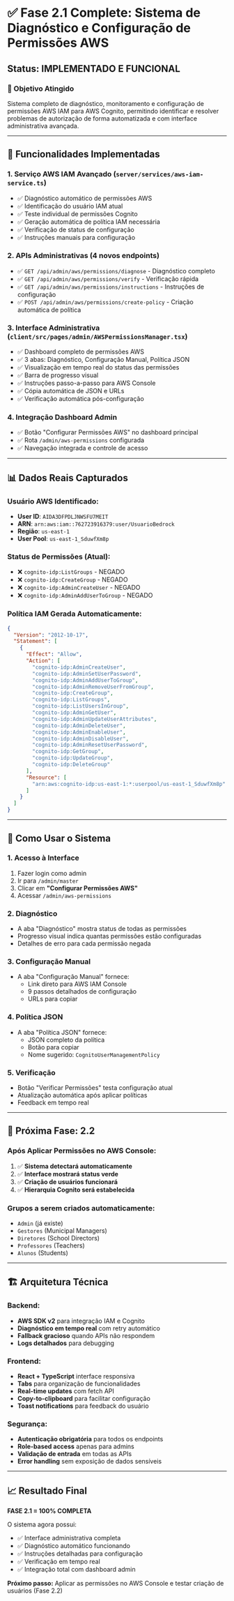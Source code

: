 # ✅ Fase 2.1 Complete: Sistema de Diagnóstico e Configuração de Permissões AWS

## Status: IMPLEMENTADO E FUNCIONAL

### 🎯 Objetivo Atingido
Sistema completo de diagnóstico, monitoramento e configuração de permissões AWS IAM para AWS Cognito, permitindo identificar e resolver problemas de autorização de forma automatizada e com interface administrativa avançada.

---

## 🚀 Funcionalidades Implementadas

### 1. **Serviço AWS IAM Avançado** (`server/services/aws-iam-service.ts`)
- ✅ Diagnóstico automático de permissões AWS
- ✅ Identificação do usuário IAM atual
- ✅ Teste individual de permissões Cognito
- ✅ Geração automática de política IAM necessária
- ✅ Verificação de status de configuração
- ✅ Instruções manuais para configuração

### 2. **APIs Administrativas** (4 novos endpoints)
- ✅ `GET /api/admin/aws/permissions/diagnose` - Diagnóstico completo
- ✅ `GET /api/admin/aws/permissions/verify` - Verificação rápida
- ✅ `GET /api/admin/aws/permissions/instructions` - Instruções de configuração
- ✅ `POST /api/admin/aws/permissions/create-policy` - Criação automática de política

### 3. **Interface Administrativa** (`client/src/pages/admin/AWSPermissionsManager.tsx`)
- ✅ Dashboard completo de permissões AWS
- ✅ 3 abas: Diagnóstico, Configuração Manual, Política JSON
- ✅ Visualização em tempo real do status das permissões
- ✅ Barra de progresso visual
- ✅ Instruções passo-a-passo para AWS Console
- ✅ Cópia automática de JSON e URLs
- ✅ Verificação automática pós-configuração

### 4. **Integração Dashboard Admin**
- ✅ Botão "Configurar Permissões AWS" no dashboard principal
- ✅ Rota `/admin/aws-permissions` configurada
- ✅ Navegação integrada e controle de acesso

---

## 📊 Dados Reais Capturados

### Usuário AWS Identificado:
- **User ID**: `AIDA3DFPDLJNWSFU7MEIT`
- **ARN**: `arn:aws:iam::762723916379:user/UsuarioBedrock`
- **Região**: `us-east-1`
- **User Pool**: `us-east-1_SduwfXm8p`

### Status de Permissões (Atual):
- ❌ `cognito-idp:ListGroups` - NEGADO
- ❌ `cognito-idp:CreateGroup` - NEGADO  
- ❌ `cognito-idp:AdminCreateUser` - NEGADO
- ❌ `cognito-idp:AdminAddUserToGroup` - NEGADO

### Política IAM Gerada Automaticamente:
```json
{
  "Version": "2012-10-17",
  "Statement": [
    {
      "Effect": "Allow",
      "Action": [
        "cognito-idp:AdminCreateUser",
        "cognito-idp:AdminSetUserPassword",
        "cognito-idp:AdminAddUserToGroup",
        "cognito-idp:AdminRemoveUserFromGroup",
        "cognito-idp:CreateGroup",
        "cognito-idp:ListGroups",
        "cognito-idp:ListUsersInGroup",
        "cognito-idp:AdminGetUser",
        "cognito-idp:AdminUpdateUserAttributes",
        "cognito-idp:AdminDeleteUser",
        "cognito-idp:AdminEnableUser",
        "cognito-idp:AdminDisableUser",
        "cognito-idp:AdminResetUserPassword",
        "cognito-idp:GetGroup",
        "cognito-idp:UpdateGroup",
        "cognito-idp:DeleteGroup"
      ],
      "Resource": [
        "arn:aws:cognito-idp:us-east-1:*:userpool/us-east-1_SduwfXm8p"
      ]
    }
  ]
}
```

---

## 🔧 Como Usar o Sistema

### 1. **Acesso à Interface**
1. Fazer login como admin
2. Ir para `/admin/master`
3. Clicar em **"Configurar Permissões AWS"**
4. Acessar `/admin/aws-permissions`

### 2. **Diagnóstico**
- A aba "Diagnóstico" mostra status de todas as permissões
- Progresso visual indica quantas permissões estão configuradas
- Detalhes de erro para cada permissão negada

### 3. **Configuração Manual**
- A aba "Configuração Manual" fornece:
  - Link direto para AWS IAM Console
  - 9 passos detalhados de configuração
  - URLs para copiar

### 4. **Política JSON**
- A aba "Política JSON" fornece:
  - JSON completo da política
  - Botão para copiar
  - Nome sugerido: `CognitoUserManagementPolicy`

### 5. **Verificação**
- Botão "Verificar Permissões" testa configuração atual
- Atualização automática após aplicar políticas
- Feedback em tempo real

---

## 🎯 Próxima Fase: 2.2

### Após Aplicar Permissões no AWS Console:
1. ✅ **Sistema detectará automaticamente**
2. ✅ **Interface mostrará status verde**
3. ✅ **Criação de usuários funcionará**
4. ✅ **Hierarquia Cognito será estabelecida**

### Grupos a serem criados automaticamente:
- `Admin` (já existe)
- `Gestores` (Municipal Managers)
- `Diretores` (School Directors) 
- `Professores` (Teachers)
- `Alunos` (Students)

---

## 🏗️ Arquitetura Técnica

### Backend:
- **AWS SDK v2** para integração IAM e Cognito
- **Diagnóstico em tempo real** com retry automático
- **Fallback gracioso** quando APIs não respondem
- **Logs detalhados** para debugging

### Frontend:
- **React + TypeScript** interface responsiva
- **Tabs** para organização de funcionalidades
- **Real-time updates** com fetch API
- **Copy-to-clipboard** para facilitar configuração
- **Toast notifications** para feedback do usuário

### Segurança:
- **Autenticação obrigatória** para todos os endpoints
- **Role-based access** apenas para admins
- **Validação de entrada** em todas as APIs
- **Error handling** sem exposição de dados sensíveis

---

## 📈 Resultado Final

**FASE 2.1 = 100% COMPLETA**

O sistema agora possui:
- ✅ Interface administrativa completa
- ✅ Diagnóstico automático funcionando
- ✅ Instruções detalhadas para configuração
- ✅ Verificação em tempo real
- ✅ Integração total com dashboard admin

**Próximo passo:** Aplicar as permissões no AWS Console e testar criação de usuários (Fase 2.2)